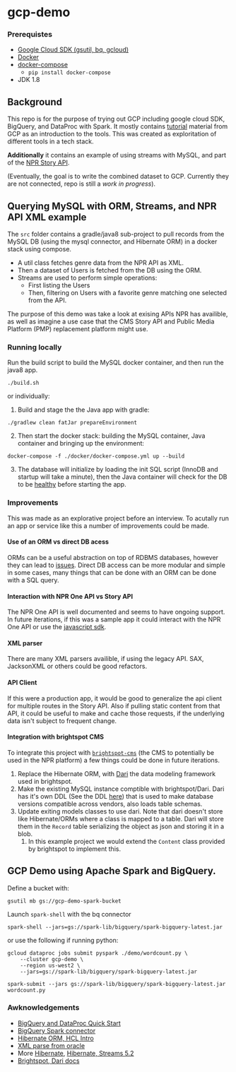 # gcp-demo
### Prerequistes
- [Google Cloud SDK (gsutil, bq, gcloud)](https://cloud.google.com/sdk/install)
- [Docker](https://www.docker.com/products/docker-desktop)
- [docker-compose](https://docs.docker.com/compose/install/#install-using-pip)
    - ```pip install docker-compose```
- JDK 1.8 

## Background
This repo is for the purpose of trying out GCP including google cloud SDK, BigQuery, and DataProc with Spark. It mostly contains [tutorial](#Awknowledgements) material from GCP as an introduction to the tools. This was created as exploritation of different tools in a tech stack.

__Additionally__ it contains an example of using streams with MySQL, and part of the [NPR Story API](https://www.npr.org/api/inputReference.php). 

(Eventually, the goal is to write the combined dataset to GCP. Currently they are not connected, repo is still a _work in progress_).

## Querying MySQL with ORM, Streams, and NPR API XML example

The `src` folder contains a gradle/java8 sub-project to pull records from the MySQL DB (using the mysql connector, and Hibernate ORM) in a docker stack using compose.

- A util class fetches genre data from the NPR API as XML.
- Then a dataset of Users is fetched from the DB using the ORM.
- Streams are used to perform simple operations:
    - First listing the Users
    - Then, filtering on Users with a favorite genre matching one selected from the API.

The purpose of this demo was take a look at exising APIs NPR has availible, as well as imagine a use case that the CMS Story API and Public Media Platform (PMP) replacement platform might use.

### Running locally
Run the build script to build the MySQL docker container, and then run the java8 app.
```
./build.sh
```
or individually:
1. Build and stage the the Java app with gradle:      
```
./gradlew clean fatJar prepareEnvironment
```
2. Then start the docker stack: building the MySQL container, Java container and bringing up the environment:   
```
docker-compose -f ./docker/docker-compose.yml up --build
```
3. The database will initialize by loading the init SQL script (InnoDB and startup will take a minute), then the Java container will check for the DB to be [healthy](https://docs.docker.com/compose/startup-order/) before starting the app.

### Improvements
This was made as an explorative project before an interview. To acutally run an app or service like this a number of improvements could be made.

#### Use of an ORM vs direct DB acess 
ORMs can be a useful abstraction on top of RDBMS databases, however they can lead to [issues](https://martinfowler.com/bliki/OrmHate.html). Direct DB access can be more modular and simple in some cases, many things that can be done with an ORM can be done with a SQL query.

#### Interaction with NPR One API vs Story API
The NPR One API is well documented and seems to have ongoing support. In future iterations, if this was a sample app it could interact with the NPR One API or use the [javascript sdk](https://github.com/npr/npr-one-api-js-sdk).

#### XML parser
There are many XML parsers availible, if using the legacy API. SAX, JacksonXML or others could be good refactors.

#### API Client
If this were a production app, it would be good to generalize the api client for multiple routes in the Story API. Also if pulling static content from that API, it could be useful to make and cache those requests, if the underlying data isn't subject to frequent change.

#### Integration with brightspot CMS
To integrate this project with [`brightspot-cms`](https://github.com/perfectsense/brightspot-cms) (the CMS to potentially be used in the NPR platform) a few things could be done in future iterations. 
1. Replace the Hibernate ORM, with [Dari](https://github.com/perfectsense/dari) the data modeling framework used in brightspot. 
2. Make the existing MySQL instance comptible with brightspot/Dari. Dari has it's own DDL (See the DDL [here](https://github.com/perfectsense/dari/blob/release/3.2/db/src/main/resources/mysql/schema-12.sql)) that is used to make database versions compatible across vendors, also loads table schemas. 
3. Update exiting models classes to use dari. Note that dari doesn't store like Hibernate/ORMs where a class is mapped to a table. Dari will store them in the `Record` table serializing the object as json and storing it in a blob.
    1. In this example project we would extend the `Content` class provided by brightspot to implement this.

## GCP Demo using Apache Spark and BigQuery.
Define a bucket with: 
```
gsutil mb gs://gcp-demo-spark-bucket
```
Launch `spark-shell` with the bq connector
```
spark-shell --jars=gs://spark-lib/bigquery/spark-bigquery-latest.jar
```
or use the following if running python:
```
gcloud dataproc jobs submit pyspark ./demo/wordcount.py \
    --cluster gcp-demo \
    --region us-west2 \
    --jars=gs://spark-lib/bigquery/spark-bigquery-latest.jar
```
```
spark-submit --jars gs://spark-lib/bigquery/spark-bigquery-latest.jar wordcount.py
```

### Awknowledgements 
- [BigQuery and DataProc Quick Start](https://cloud.google.com/dataproc/docs/quickstarts)
- [BigQuery Spark connector](https://cloud.google.com/dataproc/docs/tutorials/bigquery-connector-spark-example)
- [Hibernate ORM, HCL Intro](https://grokonez.com/hibernate/hibernate-query-language-hql-java-8-mysql)
- [XML parse from oracle](https://docs.oracle.com/cd/B28359_01/appdev.111/b28394/adx_j_parser.htm#CCHBEGDD)
- More [Hibernate](https://www.tutorialspoint.com/hibernate/hibernate_configuration.htm), [Hibernate, Streams 5.2](https://dzone.com/articles/streams-in-hibernate-and-beyond)
- [Brightspot, Dari docs](http://docs.brightspot.com/dari/data-modeling/indexes.html)


